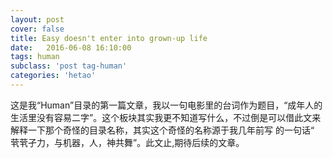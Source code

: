 ```yaml
---
layout: post
cover: false
title: Easy doesn't enter into grown-up life
date:   2016-06-08 16:10:00
tags: human
subclass: 'post tag-human'
categories: 'hetao'
---
```


这是我“Human”目录的第一篇文章，我以一句电影里的台词作为题目，“成年人的生活里没有容易二字”。这个板块其实我更不知道写什么，不过倒是可以借此文来解释一下那个奇怪的目录名称，其实这个奇怪的名称源于我几年前写
的一句话“ 茕茕孑力，与机器，人，神共舞”。此文止,期待后续的文章。
